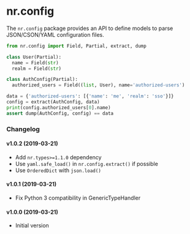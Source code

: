 # nr.config

The `nr.config` package provides an API to define models to parse
JSON/CSON/YAML configuration files.

```python
from nr.config import Field, Partial, extract, dump

class User(Partial):
  name = Field(str)
  realm = Field(str)

class AuthConfig(Partial):
  authorized_users = Field((list, User), name='authorized-users')

data = {'authorized-users': [{'name': 'me', 'realm': 'sso'}]}
config = extract(AuthConfig, data)
print(config.authorized_users[0].name)
assert dump(AuthConfig, config) == data
```

### Changelog

#### v1.0.2 (2019-03-21)

* Add `nr.types>=1.1.0` dependency
* Use `yaml.safe_load()` in `nr.config.extract()` if possible
* Use `OrderedDict` with `json.load()`

#### v1.0.1 (2019-03-21)

* Fix Python 3 compatibility in GenericTypeHandler

#### v1.0.0 (2019-03-21)

* Initial version
